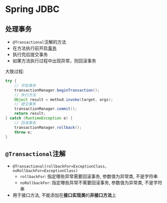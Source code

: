 # Spring JDBC

## 处理事务

- `@Transactional`注解的方法 
 - 在方法执行前开启[事务](../../数据库/MySQL_Transaction.md)
 - 执行完后提交事务
 - 如果方法执行过程中出现异常，则回滚事务

大致过程: 

```java
try {
    // 开启事务
    transactionManager.beginTransaction();
    // 执行方法
    Object result = method.invoke(target, args);
    // 提交事务
    transactionManager.commit();
    return result;
} catch (RuntimeException e) {
    // 回滚事务
    transactionManager.rollback();
    throw e;
}
```

## `@Transactional`注解

- `@Transactional(rollbackFor=ExceptionClass, noRollbackFor=ExceptionClass)`
  - `rollbackFor`: 指定哪些异常需要回滚事务, 参数值为异常类, 不是字符串
  - `noRollbackFor`: 指定哪些异常不需要回滚事务, 参数值为异常类, 不是字符串
- 用于接口方法, 不能添加在**接口实现类**的**非接口方法**上

